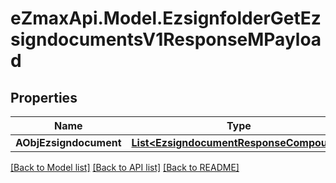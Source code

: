 
# eZmaxApi.Model.EzsignfolderGetEzsigndocumentsV1ResponseMPayload

## Properties

Name | Type | Description | Notes
------------ | ------------- | ------------- | -------------
**AObjEzsigndocument** | [**List&lt;EzsigndocumentResponseCompound&gt;**](EzsigndocumentResponseCompound.md) |  | 

[[Back to Model list]](../README.md#documentation-for-models)
[[Back to API list]](../README.md#documentation-for-api-endpoints)
[[Back to README]](../README.md)

